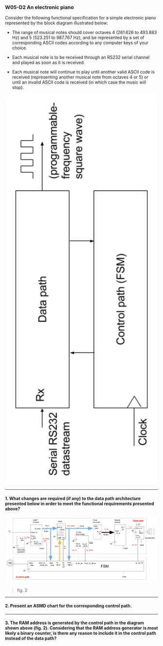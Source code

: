 ### W05-D2 An electronic piano

Consider the following functional specification for a simple electronic piano represented by the block diagram illustrated below:

* The range of musical notes should cover octaves 4 (261.626 to 493.883 Hz) and 5 (523.251 to 987.767 Hz), and be represented by a set of corresponding ASCII codes according to any computer keys of your choice.

* Each musical note is to be received through an RS232 serial channel and played as soon as it is received.

* Each musical note will continue to play until another valid ASCII code is received (representing another musical note from octaves 4 or 5) or until an invalid ASCII code is received (in which case the music will stop).

<img src="/other%20resources/images/w05d2a.png" alt="drawing" width="600"/>

-----

#### 1. What changes are required (if any) to the data path architecture presented below in order to meet the functional requirements presented above?

<img src="/other%20resources/images/w05d2b.jpg" alt="drawing" width="600"/>

>fig. 2

------


#### 2. Present an ASMD chart for the corresponding control path.

----


#### 3. The RAM address is generated by the control path in the diagram shown above (fig. 2). Considering that the RAM address generator is most likely a binary counter, is there any reason to include it in the control path instead of the data path?
